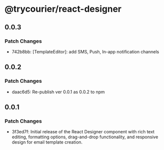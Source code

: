 # @trycourier/react-designer

## 0.0.3

### Patch Changes

- 742b8bb: [TemplateEditor]: add SMS, Push, In-app notification channels

## 0.0.2

### Patch Changes

- daac6d5: Re-publish ver 0.0.1 as 0.0.2 to npm

## 0.0.1

### Patch Changes

- 3f3ed7f: Initial release of the React Designer component with rich text editing, formatting options, drag-and-drop functionality, and responsive design for email template creation.
